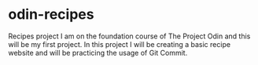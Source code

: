 # odin-recipes
Recipes project
I am on the foundation course of The Project Odin and this will be my first project. In this project I will be creating a basic recipe website and will be practicing the usage of Git Commit.